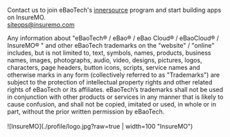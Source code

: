 Contact us to join eBaoTech's [innersource] program and start building apps on InsureMO.  
siteops@insuremo.com

[innersource]:https://resources.github.com/innersource/fundamentals/

Any information about "eBaoTech® / eBao® / eBao Cloud® / eBaoCloud® / InsureMO® " and other eBaoTech trademarks on the "website" / "online" includes, but is not limited to, text, symbols, names, products, business names, images, photographs, audio, video, designs, pictures, logos, characters, page headers, button icons, scripts, service names and otherwise marks in any form (collectively referred to as "Trademarks") are subject to the protection of intellectual property rights and other related rights of eBaoTech or its affiliates. eBaoTech’s trademarks shall not be used in conjunction with other products or services in any manner that is likely to cause confusion, and shall not be copied, imitated or used, in whole or in part, without the prior written permission by eBaoTech.<br><br>
![InsureMO](./profile/logo.jpg?raw=true | width=100 "InsureMO")
